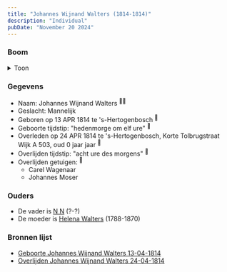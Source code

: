 ```yaml
---
title: "Johannes Wijnand Walters (1814-1814)"
description: "Individual"
pubDate: "November 20 2024"
---
```


### Boom
<details><summary>Toon</summary>

![test](https://www.plantuml.com/plantuml/svg/ZP9DQy9048Rl-oi6FNWI4cFGIl2pMjk3I6dnA9jaQhRPxChEYeZutxlL-052xMsPh_UPTwTFbXkxAIIZNAWrDxo0c2VvokYDIaTQQWFMS4KkXSgoJAG8YJ29nDCRYxNTGO55Z8PE8R9eKDlT6jdDr4Ho8jWp01XgawBvo4IIAoIAee8BrUr2m0wCrM1-b29swgZCO5O1Jl3gUNuO0bJ7mIIS3Dse_PT0cHuWwiGytYrZRQt4JXTwqBl9KRwHSibLkaoC9egrqooB3cUDAKfK71PSEdQwo3K29pSPZeDny8TSuma6do_Wjzhj_mZx7ZoFH-2tMnxKg3v5O_KALQmfoQv4KMUBQIhKwXVr23JnF2ziG5MALMPtAANUEgW3AtsfryiALf9V0sMd2nnhc-miygOphXmLBCItSg1t1eHDkFpEOz_z00RpTxUPtxpVxA4lZUOVtUum-gXITwW_)
</details>

### Gegevens
- Naam: Johannes Wijnand Walters <sup><a href="../s00247/" style="text-decoration:none" title="Overlijden Johannes Wijnand Walters 24-04-1814">:link:</a><a href="../s00246/" style="text-decoration:none" title="Geboorte Johannes Wijnand Walters 13-04-1814">:link:</a></sup>
- Geslacht: Mannelijk
- Geboren op 13 APR 1814 te 's-Hertogenbosch <sup><a href="../s00246/" style="text-decoration:none" title="Geboorte Johannes Wijnand Walters 13-04-1814">:link:</a></sup>
- Geboorte tijdstip: "hedenmorge om elf ure" <sup><a href="../s00246/" style="text-decoration:none" title="Geboorte Johannes Wijnand Walters 13-04-1814">:link:</a></sup>
- Overleden op 24 APR 1814 te 's-Hertogenbosch, Korte Tolbrugstraat Wijk A 503, oud 0 jaar jaar <sup><a href="../s00247/" style="text-decoration:none" title="Overlijden Johannes Wijnand Walters 24-04-1814">:link:</a></sup>
- Overlijden tijdstip: "acht ure des morgens" <sup><a href="../s00247/" style="text-decoration:none" title="Overlijden Johannes Wijnand Walters 24-04-1814">:link:</a></sup>
- Overlijden getuigen: <sup><a href="../s00247/" style="text-decoration:none" title="Overlijden Johannes Wijnand Walters 24-04-1814">:link:</a></sup>
  - Carel Wagenaar
  - Johannes Moser

### Ouders
- De vader is [N N](../i00155/) (?-?)
- De moeder is [Helena Walters](../i00123/) (1788-1870)

### Bronnen lijst
- [Geboorte Johannes Wijnand Walters 13-04-1814](../s00246/)
- [Overlijden Johannes Wijnand Walters 24-04-1814](../s00247/)
